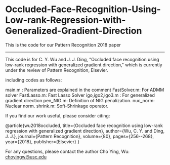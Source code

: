 # Occluded-Face-Recognition-Using-Low-rank-Regression-with-Generalized-Gradient-Direction
This is the code for our Pattern Recognition 2018 paper


------------------------------------------------------
This code is for C. Y. Wu and J. J. Ding, “Occluded face recognition using low-rank regression with generalized gradient direction," which is currently under the review of Pattern Recognition, Elsevier.

including codes as follows: 

main.m : Parameters are explained in the comment
FastSolver.m: For ADMM solver
FastLasso.m: Fast Lasso Solver
igo,igo2,igo3.m : For generalized gradient direction
pen_NIG.m: Definition of NIG penalization. 
nuc_norm: Nuclear norm.
shrink.m: Soft-Shrinkage operator.

If you find our work useful, please consider citing:

  @article{wu2018occluded,
  title={Occluded face recognition using low-rank regression with generalized gradient direction},
  author={Wu, C. Y. and Ding, J. J.},
  journal={Pattern Recognition},
  volume={80},
  pages={256--268},
  year={2018},
  publisher={Elsevier}
}

For any questions, please contact the author Cho Ying, Wu: choyingw@usc.edu
